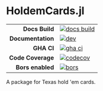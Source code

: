 # HoldemCards.jl

|||
|---------------------:|:----------------------------------------------|
| **Docs Build**       | [![docs build][docs-bld-img]][docs-bld-url]   |
| **Documentation**    | [![dev][docs-dev-img]][docs-dev-url]          |
| **GHA CI**           | [![gha ci][gha-ci-img]][gha-ci-url]           |
| **Code Coverage**    | [![codecov][codecov-img]][codecov-url]        |
| **Bors enabled**     | [![bors][bors-img]][bors-url]                 |

[docs-bld-img]: https://github.com/charleskawczynski/HoldemCards.jl/workflows/Documentation/badge.svg
[docs-bld-url]: https://github.com/charleskawczynski/HoldemCards.jl/actions?query=workflow%3ADocumentation

[docs-dev-img]: https://img.shields.io/badge/docs-dev-blue.svg
[docs-dev-url]: https://charleskawczynski.github.io/HoldemCards.jl/dev/

[gha-ci-img]: https://github.com/charleskawczynski/HoldemCards.jl/workflows/ci/badge.svg
[gha-ci-url]: https://github.com/charleskawczynski/HoldemCards.jl/actions?query=workflow%3Aci

[codecov-img]: https://codecov.io/gh/charleskawczynski/HoldemCards.jl/branch/main/graph/badge.svg
[codecov-url]: https://codecov.io/gh/charleskawczynski/HoldemCards.jl

[bors-img]: https://bors.tech/images/badge_small.svg
[bors-url]: https://app.bors.tech/repositories/32815

A package for Texas hold 'em cards.
